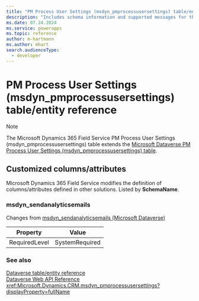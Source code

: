```yaml
---
title: "PM Process User Settings (msdyn_pmprocessusersettings) table/entity reference (Microsoft Dynamics 365 Field Service)"
description: "Includes schema information and supported messages for the PM Process User Settings (msdyn_pmprocessusersettings) table/entity with Microsoft Dynamics 365 Field Service."
ms.date: 07.24.2024
ms.service: powerapps
ms.topic: reference
author: m-hartmann
ms.author: mhart
search.audienceType: 
  - developer
---
```


# PM Process User Settings (msdyn_pmprocessusersettings) table/entity reference



> [!NOTE]
> The Microsoft Dynamics 365 Field Service PM Process User Settings (msdyn_pmprocessusersettings) table extends the [Microsoft Dataverse PM Process User Settings (msdyn_pmprocessusersettings) table](/power-apps/developer/data-platform/reference/entities/msdyn_pmprocessusersettings).



## Customized columns/attributes

Microsoft Dynamics 365 Field Service modifies the definition of columns/attributes defined in other solutions. Listed by **SchemaName**.

### <a name="BKMK_msdyn_sendanalyticsemails"></a> msdyn_sendanalyticsemails

Changes from [msdyn_sendanalyticsemails (Microsoft Dataverse)](/power-apps/developer/data-platform/reference/entities/msdyn_pmprocessusersettings#BKMK_msdyn_sendanalyticsemails)

|Property|Value|
|---|---|
|RequiredLevel|SystemRequired|




### See also

[Dataverse table/entity reference](../about-entity-reference.md)  
[Dataverse Web API Reference](/power-apps/developer/data-platform/webapi/reference/about)   
<xref:Microsoft.Dynamics.CRM.msdyn_pmprocessusersettings?displayProperty=fullName>
